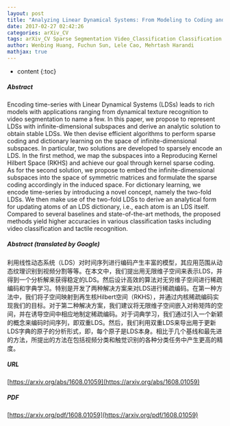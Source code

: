 ```yaml
---
layout: post
title: "Analyzing Linear Dynamical Systems: From Modeling to Coding and Learning"
date: 2017-02-27 02:42:26
categories: arXiv_CV
tags: arXiv_CV Sparse Segmentation Video_Classification Classification Recognition
author: Wenbing Huang, Fuchun Sun, Lele Cao, Mehrtash Harandi
mathjax: true
---
```


* content
{:toc}

##### Abstract
Encoding time-series with Linear Dynamical Systems (LDSs) leads to rich models with applications ranging from dynamical texture recognition to video segmentation to name a few. In this paper, we propose to represent LDSs with infinite-dimensional subspaces and derive an analytic solution to obtain stable LDSs. We then devise efficient algorithms to perform sparse coding and dictionary learning on the space of infinite-dimensional subspaces. In particular, two solutions are developed to sparsely encode an LDS. In the first method, we map the subspaces into a Reproducing Kernel Hilbert Space (RKHS) and achieve our goal through kernel sparse coding. As for the second solution, we propose to embed the infinite-dimensional subspaces into the space of symmetric matrices and formulate the sparse coding accordingly in the induced space. For dictionary learning, we encode time-series by introducing a novel concept, namely the two-fold LDSs. We then make use of the two-fold LDSs to derive an analytical form for updating atoms of an LDS dictionary, i.e., each atom is an LDS itself. Compared to several baselines and state-of-the-art methods, the proposed methods yield higher accuracies in various classification tasks including video classification and tactile recognition.

##### Abstract (translated by Google)
利用线性动态系统（LDS）对时间序列进行编码产生丰富的模型，其应用范围从动态纹理识别到视频分割等等。在本文中，我们提出用无限维子空间来表示LDS，并得到一个分析解来获得稳定的LDS。然后设计高效的算法对无穷维子空间进行稀疏编码和字典学习。特别是开发了两种解决方案来对LDS进行稀疏编码。在第一种方法中，我们将子空间映射到再生核Hilbert空间（RKHS），并通过内核稀疏编码实现我们的目标。对于第二种解决方案，我们建议将无限维子空间嵌入对称矩阵的空间，并在诱导空间中相应地制定稀疏编码。对于词典学习，我们通过引入一个新颖的概念来编码时间序列，即双重LDS。然后，我们利用双重LDS来导出用于更新LDS字典的原子的分析形式，即，每个原子是LDS本身。相比于几个基线和最先进的方法，所提出的方法在包括视频分类和触觉识别的各种分类任务中产生更高的精度。

##### URL
[https://arxiv.org/abs/1608.01059](https://arxiv.org/abs/1608.01059)

##### PDF
[https://arxiv.org/pdf/1608.01059](https://arxiv.org/pdf/1608.01059)

